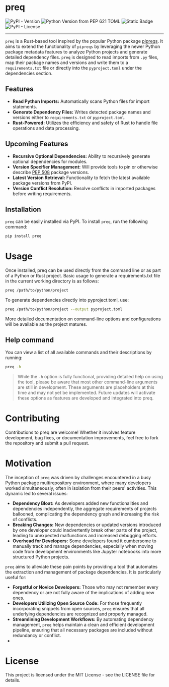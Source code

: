 # preq
![PyPI - Version](https://img.shields.io/pypi/v/preq?style=for-the-badge&link=https%3A%2F%2Fpypi.org%2Fproject%2Fpreq%2F)
![Python Version from PEP 621 TOML](https://img.shields.io/python/required-version-toml?tomlFilePath=https%3A%2F%2Fraw.githubusercontent.com%2Fatbraz%2Fpreq%2Fmain%2Fpyproject.toml&style=for-the-badge&logo=python&logoColor=f9d35a&label=%20&labelColor=3d6fa0&color=555555)
![Static Badge](https://img.shields.io/badge/Written_in_Rust-_?style=for-the-badge&logo=rust&logoColor=orange&labelColor=303030&color=555555)
![PyPI - License](https://img.shields.io/pypi/l/preq?style=for-the-badge)

------------------

`preq` is a Rust-based tool inspired by the popular Python package [pipreqs](https://github.com/bndr/pipreqs). It aims to extend the functionality of `pipreqs` by leveraging the newer Python package metadata features to analyze Python projects and generate detailed dependency files. `preq` is designed to read imports from `.py` files, map their package names and versions and write them to a `requirements.txt` file or directly into the `pyproject.toml` under the dependencies section.

## Features

- **Read Python Imports:** Automatically scans Python files for import statements.
- **Generate Dependency Files:** Writes detected package names and versions either to `requirements.txt` or `pyproject.toml`.
- **Rust-Powered:** Utilizes the efficiency and safety of Rust to handle file operations and data processing.

## Upcoming Features

- **Recursive Optional Dependencies:** Ability to recursively generate optional dependencies for modules.
- **Version Specifier Management:** Will provide tools to pin or otherwise describe [PEP 508](https://peps.python.org/pep-0508/) package versions.
- **Latest Version Retrieval:** Functionality to fetch the latest available package versions from PyPI.
- **Version Conflict Resolution:** Resolve conflicts in imported packages before writing requirements.

## Installation

`preq` can be easily installed via PyPI. To install `preq`, run the following command:

```bash
pip install preq
```

# Usage
Once installed, preq can be used directly from the command line or as part of a Python or Rust project. Basic usage to generate a requirements.txt file in the current working directory is as follows:

```bash
preq /path/to/python/project
```
To generate dependencies directly into pyproject.toml, use:
```bash
preq /path/to/python/project --output pyproject.toml
```

More detailed documentation on command-line options and configurations will be available as the project matures.

## Help command
You can view a list of all available commands and their descriptions by running:
```bash
preq -h
```
>While the `-h` option is fully functional, providing detailed help on using the tool, please be aware that most other command-line arguments are still in development. These arguments are placeholders at this time and may not yet be implemented. Future updates will activate these options as features are developed and integrated into preq.

# Contributing
Contributions to preq are welcome! Whether it involves feature development, bug fixes, or documentation improvements, feel free to fork the repository and submit a pull request.

# Motivation

The inception of `preq` was driven by challenges encountered in a busy Python package multirepository environment, where many developers worked simultaneously, often in isolation from their peers' activities. This dynamic led to several issues:

- **Dependency Bloat:** As developers added new functionalities and dependencies independently, the aggregate requirements of projects ballooned, complicating the dependency graph and increasing the risk of conflicts.
- **Breaking Changes:** New dependencies or updated versions introduced by one developer could inadvertently break other parts of the project, leading to unexpected malfunctions and increased debugging efforts.
- **Overhead for Developers:** Some developers found it cumbersome to manually track and manage dependencies, especially when moving code from development environments like Jupyter notebooks into more structured Python projects.

`preq` aims to alleviate these pain points by providing a tool that automates the extraction and management of package dependencies. It is particularly useful for:

- **Forgetful or Novice Developers:** Those who may not remember every dependency or are not fully aware of the implications of adding new ones.
- **Developers Utilizing Open Source Code:** For those frequently incorporating snippets from open sources, `preq` ensures that all underlying dependencies are recognized and properly managed.
- **Streamlining Development Workflows:** By automating dependency management, `preq` helps maintain a clean and efficient development pipeline, ensuring that all necessary packages are included without redundancy or conflict.
- 
# License
This project is licensed under the MIT License - see the LICENSE file for details.

